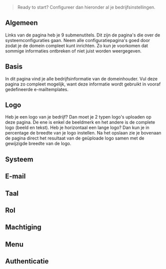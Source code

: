 > Ready to start? Configureer dan hieronder al je bedrijfsinstellingen. 
>
## Algemeen
Links van de pagina heb je 9 submenutitels. Dit zijn de pagina's die over de systeemconfiguraties gaan. Neem alle configuratiepagina's goed door zodat je de domein compleet kunt inrichten. Zo kun je voorkomen dat sommige informaties ontbreken of niet juist worden weergegeven.

## Basis

In dit pagina vind je alle bedrijfsinformatie van de domeinhouder. Vul deze pagina zo compleet mogelijk, want deze informatie wordt gebruikt in vooraf gedefineerde e-mailtemplates. 

## Logo

Heb je een logo van je bedrijf? Dan moet je 2 typen logo's uploaden op deze pagina. De ene is enkel de beeldmerk en het andere is de complete logo (beeld en tekst). Heb je horizontaal een lange logo? Dan kun je in percentage de breedte van je logo instellen. Na het opslaan zie je bovenaan de pagina direct het resultaat van de geüploade logo samen met de gewijzigde breedte van de logo. 

## Systeem

## E-mail

## Taal

## Rol

## Machtiging

## Menu

## Authenticatie
